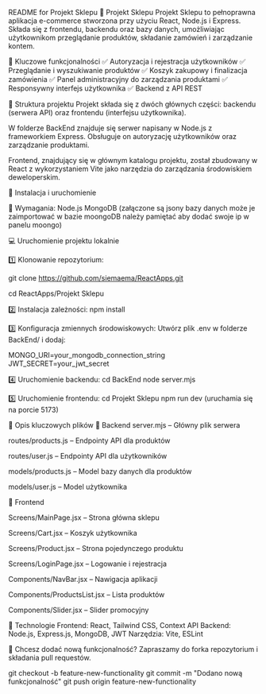 README for Projekt Sklepu
🛒 Projekt Sklepu
Projekt Sklepu to pełnoprawna aplikacja e-commerce stworzona przy użyciu React, Node.js i Express.
Składa się z frontendu, backendu oraz bazy danych, umożliwiając użytkownikom przeglądanie produktów,
składanie zamówień i zarządzanie kontem.

📌 Kluczowe funkcjonalności
✅ Autoryzacja i rejestracja użytkowników
✅ Przeglądanie i wyszukiwanie produktów
✅ Koszyk zakupowy i finalizacja zamówienia
✅ Panel administracyjny do zarządzania produktami
✅ Responsywny interfejs użytkownika
✅ Backend z API REST

📂 Struktura projektu
Projekt składa się z dwóch głównych części: backendu (serwera API) oraz frontendu (interfejsu użytkownika).

W folderze BackEnd znajduje się serwer napisany w Node.js z frameworkiem Express. Obsługuje on autoryzację użytkowników oraz zarządzanie produktami.

Frontend, znajdujący się w głównym katalogu projektu, został zbudowany w React z wykorzystaniem Vite jako narzędzia do zarządzania środowiskiem deweloperskim.



🚀 Instalacja i uruchomienie

🔧 Wymagania:
Node.js
MongoDB (załączone są jsony bazy danych może je zaimportować w bazie moongoDB należy pamiętać aby dodać swoje ip w panelu moongo)

💻 Uruchomienie projektu lokalnie

1️⃣ Klonowanie repozytorium:

git clone https://github.com/siemaema/ReactApps.git

cd ReactApps/Projekt Sklepu

2️⃣ Instalacja zależności:
npm install

3️⃣ Konfiguracja zmiennych środowiskowych:
Utwórz plik .env w folderze BackEnd/ i dodaj:

MONGO_URI=your_mongodb_connection_string
JWT_SECRET=your_jwt_secret

4️⃣ Uruchomienie backendu:
cd BackEnd
node server.mjs

5️⃣ Uruchomienie frontendu:
cd Projekt Sklepu
npm run dev (uruchamia się na porcie 5173)

📜 Opis kluczowych plików
🔹 Backend
server.mjs – Główny plik serwera

routes/products.js – Endpointy API dla produktów

routes/user.js – Endpointy API dla użytkowników

models/products.js – Model bazy danych dla produktów

models/user.js – Model użytkownika

🔹 Frontend

Screens/MainPage.jsx – Strona główna sklepu

Screens/Cart.jsx – Koszyk użytkownika

Screens/Product.jsx – Strona pojedynczego produktu

Screens/LoginPage.jsx – Logowanie i rejestracja

Components/NavBar.jsx – Nawigacja aplikacji

Components/ProductsList.jsx – Lista produktów

Components/Slider.jsx – Slider promocyjny



🚀 Technologie
Frontend: React, Tailwind CSS, Context API
Backend: Node.js, Express.js, MongoDB, JWT
Narzędzia: Vite, ESLint

🤝 Chcesz dodać nową funkcjonalność? Zapraszamy do forka repozytorium i składania pull requestów.

git checkout -b feature-new-functionality
git commit -m "Dodano nową funkcjonalność"
git push origin feature-new-functionality
